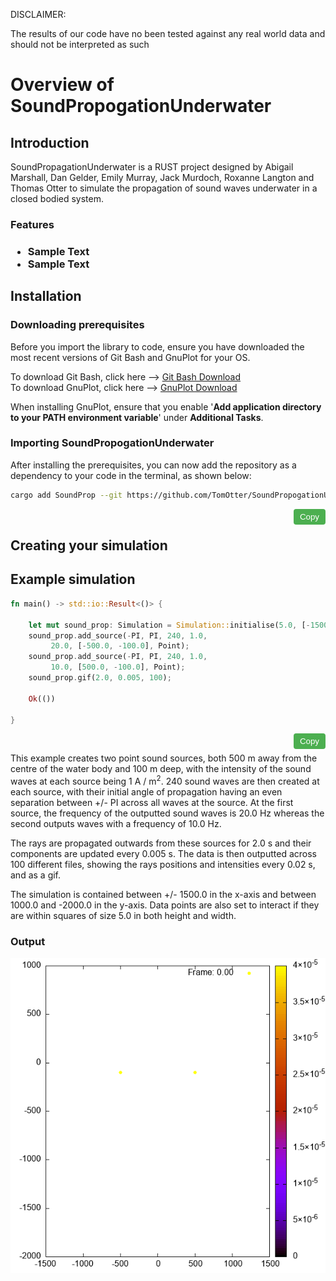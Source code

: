 DISCLAIMER:

The results of our code have no been tested against any real world data and should not be interpreted as such





<h1> Overview of SoundPropogationUnderwater </h1>

<h2> Introduction </h2>

SoundPropagationUnderwater is a RUST project designed by Abigail Marshall, Dan Gelder, Emily Murray, Jack Murdoch, Roxanne Langton and Thomas Otter to simulate the propagation of sound waves underwater in a closed bodied system.

<h3> Features <h3>

- Sample Text
- Sample Text

<h2> Installation </h2>

<h3> Downloading prerequisites </h3>

Before you import the library to code, ensure you have downloaded the most recent versions of Git Bash and GnuPlot for your OS.

To download Git Bash, click here --> [Git Bash Download](https://git-scm.com/downloads) <br>
To download GnuPlot, click here --> [GnuPlot Download](https://sourceforge.net/projects/gnuplot/files/gnuplot/) <br>

When installing GnuPlot, ensure that you enable '**Add application directory to your PATH environment variable**' under **Additional Tasks**.

<h3> Importing SoundPropogationUnderwater </h3>

After installing the prerequisites, you can now add the repository as a dependency to your code in the terminal, as shown below:

<!DOCTYPE html>
<html lang="en">
<head>
<meta charset="UTF-8">
<meta name="viewport" content="width=device-width, initial-scale=1.0">
<title>Copy Button for Fenced Code Blocks</title>
<style>
/* Style for the copy button */
.copy-button {
    background-color: #4CAF50;
    color: white;
    padding: 5px 10px;
    border: none;
    border-radius: 4px;
    cursor: pointer;
    float: right;
}
</style>
</head>
<body>

<script>
// JavaScript function to copy text to clipboard
function copyText(text) {
    // Create a textarea element
    var textarea = document.createElement("textarea");
    // Set its value to the text that needs to be copied
    textarea.value = text;
    // Append the textarea to the body
    document.body.appendChild(textarea);
    // Select the text in the textarea
    textarea.select();
    // Copy the selected text to clipboard
    document.execCommand("copy");
    // Remove the textarea from the body
    document.body.removeChild(textarea);
}
</script>

<!-- Example fenced code block with copy button -->
```bash
cargo add SoundProp --git https://github.com/TomOtter/SoundPropogationUnderwater/tree/main/SoundProp
```
<button class="copy-button" onclick="copyText(this.previousElementSibling.innerText)">Copy</button>
</pre>

</body>
</html>

<br>

<h2> Creating your simulation </h2>

<h2> Example simulation </h2>

<!DOCTYPE html>
<html lang="en">
<head>
<meta charset="UTF-8">
<meta name="viewport" content="width=device-width, initial-scale=1.0">
<title>Copy Button for Fenced Code Blocks</title>
<style>
/* Style for the copy button */
.copy-button {
    background-color: #4CAF50;
    color: white;
    padding: 5px 10px;
    border: none;
    border-radius: 4px;
    cursor: pointer;
    float: right;
}
</style>
</head>
<body>

<script>
// JavaScript function to copy text to clipboard
function copyText(text) {
    // Create a textarea element
    var textarea = document.createElement("textarea");
    // Set its value to the text that needs to be copied
    textarea.value = text;
    // Append the textarea to the body
    document.body.appendChild(textarea);
    // Select the text in the textarea
    textarea.select();
    // Copy the selected text to clipboard
    document.execCommand("copy");
    // Remove the textarea from the body
    document.body.removeChild(textarea);
}
</script>

<!-- Example fenced code block with copy button -->
```rust
fn main() -> std::io::Result<()> {

    let mut sound_prop: Simulation = Simulation::initialise(5.0, [-1500.0,1500.0], [-2000.0,1000.0]);
    sound_prop.add_source(-PI, PI, 240, 1.0,
         20.0, [-500.0, -100.0], Point);
    sound_prop.add_source(-PI, PI, 240, 1.0,
         10.0, [500.0, -100.0], Point);
    sound_prop.gif(2.0, 0.005, 100);

    Ok(())
    
}
```
<button class="copy-button" onclick="copyText(this.previousElementSibling.innerText)">Copy</button>
</pre>

</body>
</html>

<br>

This example creates two point sound sources, both 500 m away from the centre of the water body and 100 m deep, with the intensity of the sound waves at each source being 1 A / m<sup>2</sup>. 240 sound waves are then created at each source, with their initial angle of propagation having an even separation between +/- PI across all waves at the source. At the first source, the frequency of the outputted sound waves is 20.0 Hz whereas the second outputs waves with a frequency of 10.0 Hz.

The rays are propagated outwards from these sources for 2.0 s and their components are updated every 0.005 s. The data is then outputted across 100 different files, showing the rays positions and intensities every 0.02 s, and as a gif.

The simulation is contained between +/- 1500.0 in the x-axis and between 1000.0 and -2000.0 in the y-axis. Data points are also set to interact if they are within squares of size 5.0 in both height and width.

<h3> Output</h3>

![Visualization of code](./SoundProp/outputImages/imageGif.gif)


